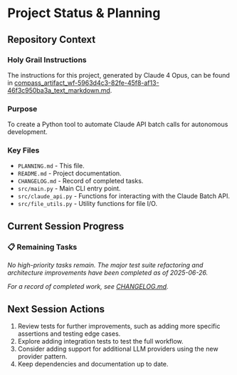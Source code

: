 # Project Status & Planning

## Repository Context

### Holy Grail Instructions

The instructions for this project, generated by Claude 4 Opus, can be found in [compass_artifact_wf-5963d4c3-82fe-45f8-af13-46f3c950ba3a_text_markdown.md](compass_artifact_wf-5963d4c3-82fe-45f8-af13-46f3c950ba3a_text_markdown.md).

### Purpose

To create a Python tool to automate Claude API batch calls for autonomous development.

### Key Files

- `PLANNING.md` - This file.
- `README.md` - Project documentation.
- `CHANGELOG.md` - Record of completed tasks.
- `src/main.py` - Main CLI entry point.
- `src/claude_api.py` - Functions for interacting with the Claude Batch API.
- `src/file_utils.py` - Utility functions for file I/O.

## Current Session Progress

### 📋 Remaining Tasks

*No high-priority tasks remain. The major test suite refactoring and architecture improvements have been completed as of 2025-06-26.*

*For a record of completed work, see [CHANGELOG.md](CHANGELOG.md).*

## Next Session Actions

1. Review tests for further improvements, such as adding more specific assertions and testing edge cases.
2. Explore adding integration tests to test the full workflow.
3. Consider adding support for additional LLM providers using the new provider pattern.
4. Keep dependencies and documentation up to date.
